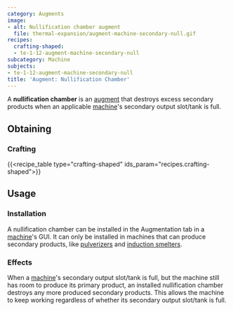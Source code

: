 ```yaml
---
category: Augments
image:
- alt: Nullification chamber augment
  file: thermal-expansion/augment-machine-secondary-null.gif
recipes:
  crafting-shaped:
  - te-1-12-augment-machine-secondary-null
subcategory: Machine
subjects:
- te-1-12-augment-machine-secondary-null
title: 'Augment: Nullification Chamber'
---
```


A **nullification chamber** is an [augment](../augments/) that destroys
excess secondary products when an applicable [machine](../machines/)'s
secondary output slot/tank is full.


Obtaining
---------

### Crafting
{{<recipe_table type="crafting-shaped" ids_param="recipes.crafting-shaped">}}


Usage
-----

### Installation
A nullification chamber can be installed in the Augmentation tab in a
[machine](../machines/)'s GUI. It can only be installed in machines that can
produce secondary products, like [pulverizers](../pulverizer/) and [induction
smelters](../induction-smelter/).

### Effects
When a [machine](../machines/)'s secondary output slot/tank is full, but the
machine still has room to produce its primary product, an installed
nullification chamber destroys any more produced secondary products. This allows
the machine to keep working regardless of whether its secondary output slot/tank
is full.
